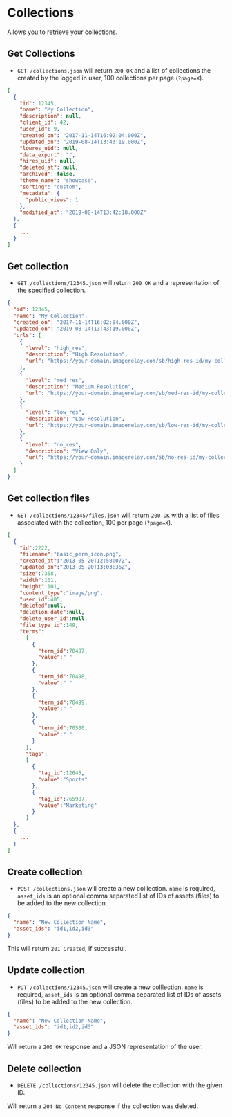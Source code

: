 Collections
===========

Allows you to retrieve your collections.

Get Collections
----------
* `GET /collections.json` will return `200 OK` and a list of collections the created by the logged in user, 100 collections per page (`?page=X`).

```json
[
  {
    "id": 12345,
    "name": "My Collection",
    "description": null,
    "client_id": 42,
    "user_id": 9,
    "created_on": "2017-11-14T16:02:04.000Z",
    "updated_on": "2019-08-14T13:43:19.000Z",
    "lowres_uid": null,
    "data_export": "",
    "hires_uid": null,
    "deleted_at": null,
    "archived": false,
    "theme_name": "showcase",
    "sorting": "custom",
    "metadata": {
      "public_views": 1
    },
    "modified_at": "2019-08-14T13:42:18.000Z"
  },
  {
    ...
  }
]
```

Get collection
---------
* `GET /collections/12345.json` will return `200 OK` and a representation of the specified collection.

```json
{
  "id": 12345,
  "name": "My Collection",
  "created_on": "2017-11-14T16:02:04.000Z",
  "updated_on": "2019-08-14T13:43:19.000Z",
  "urls": [
    {
      "level": "high_res",
      "description": "High Resolution",
      "url": "https://your-domain.imagerelay.com/sb/high-res-id/my-collection"
    },
    {
      "level": "med_res",
      "description": "Medium Resolution",
      "url": "https://your-domain.imagerelay.com/sb/med-res-id/my-collection"
    },
    {
      "level": "low_res",
      "description": "Low Resolution",
      "url": "https://your-domain.imagerelay.com/sb/low-res-id/my-collection"
    },
    {
      "level": "no_res",
      "description": "View Only",
      "url": "https://your-domain.imagerelay.com/sb/no-res-id/my-collection"
    }
  ]
}
```

Get collection files
---------
* `GET /collections/12345/files.json` will return `200 OK` with a list of files associated with the collection, 100 per page (`?page=X`).

```json
[
  {
    "id":2222,
    "filename":"basic_perm_icon.png",
    "created_at":"2013-05-20T12:58:07Z",
    "updated_on":"2013-05-20T13:03:36Z",
    "size":7358,
    "width":101,
    "height":101,
    "content_type":"image/png",
    "user_id":405,
    "deleted":null,
    "deletion_date":null,
    "delete_user_id":null,
    "file_type_id":149,
    "terms":
      [
        {
          "term_id":70497,
          "value":" "
        },
        {
          "term_id":70498,
          "value":" "
        },
        {
          "term_id":70499,
          "value":" "
        },
        {
          "term_id":70500,
          "value":" "
        }
      ],
      "tags":
      [
        {
          "tag_id":12645,
          "value":"Sports"
        },
        {
          "tag_id":765987,
          "value":"Marketing"
        }
      ]
  },
  {
    ...
  }
]
```

Create collection
--------------

* `POST /collections.json` will create a new colllection. `name` is required, `asset_ids` is an optional comma separated list of IDs of assets (files) to be added to the new collection.

```json
{
  "name": "New Collection Name",
  "asset_ids": "id1,id2,id3"
}
```

This will return `201 Created`, if successful.

Update collection
--------------

* `PUT /collections/12345.json` will create a new colllection. `name` is required, `asset_ids` is an optional comma separated list of IDs of assets (files) to be added to the new collection.

```json
{
  "name": "New Collection Name",
  "asset_ids": "id1,id2,id3"
}
```

Will return a `200 OK` response and a JSON representation of the user.

Delete collection
--------------

* `DELETE /collections/12345.json` will delete the collection with the given ID.

Will return a `204 No Content` response if the collection was deleted. 
